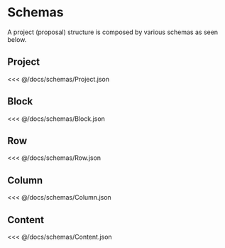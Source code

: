 # Schemas

A project (proposal) structure is composed by various schemas as seen below.

## Project
<<< @/docs/schemas/Project.json

## Block
<<< @/docs/schemas/Block.json

## Row
<<< @/docs/schemas/Row.json

## Column
<<< @/docs/schemas/Column.json

## Content
<<< @/docs/schemas/Content.json

